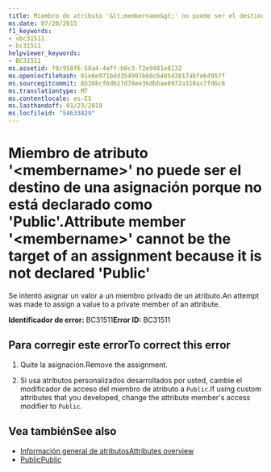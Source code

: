 ```yaml
---
title: Miembro de atributo '&lt;membername&gt;' no puede ser el destino de una asignación porque no está declarado como 'Public'.
ms.date: 07/20/2015
f1_keywords:
- vbc31511
- bc31511
helpviewer_keywords:
- BC31511
ms.assetid: f8c958f6-58a4-4aff-b8c3-f2e9481e8132
ms.openlocfilehash: 01e6e971bdd354997b60c648543817abfe64957f
ms.sourcegitcommit: 6b308cf6d627d78ee36dbbae8972a310ac7fd6c8
ms.translationtype: MT
ms.contentlocale: es-ES
ms.lasthandoff: 01/23/2019
ms.locfileid: "54633829"
---
```

# <a name="attribute-member-ltmembernamegt-cannot-be-the-target-of-an-assignment-because-it-is-not-declared-public"></a><span data-ttu-id="d1a61-102">Miembro de atributo '&lt;membername&gt;' no puede ser el destino de una asignación porque no está declarado como 'Public'.</span><span class="sxs-lookup"><span data-stu-id="d1a61-102">Attribute member '&lt;membername&gt;' cannot be the target of an assignment because it is not declared 'Public'</span></span>
<span data-ttu-id="d1a61-103">Se intentó asignar un valor a un miembro privado de un atributo.</span><span class="sxs-lookup"><span data-stu-id="d1a61-103">An attempt was made to assign a value to a private member of an attribute.</span></span>  
  
 <span data-ttu-id="d1a61-104">**Identificador de error:** BC31511</span><span class="sxs-lookup"><span data-stu-id="d1a61-104">**Error ID:** BC31511</span></span>  
  
## <a name="to-correct-this-error"></a><span data-ttu-id="d1a61-105">Para corregir este error</span><span class="sxs-lookup"><span data-stu-id="d1a61-105">To correct this error</span></span>  
  
1.  <span data-ttu-id="d1a61-106">Quite la asignación.</span><span class="sxs-lookup"><span data-stu-id="d1a61-106">Remove the assignment.</span></span>  
  
2.  <span data-ttu-id="d1a61-107">Si usa atributos personalizados desarrollados por usted, cambie el modificador de acceso del miembro de atributo a `Public`.</span><span class="sxs-lookup"><span data-stu-id="d1a61-107">If using custom attributes that you developed, change the attribute member's access modifier to `Public`.</span></span>  
  
## <a name="see-also"></a><span data-ttu-id="d1a61-108">Vea también</span><span class="sxs-lookup"><span data-stu-id="d1a61-108">See also</span></span>
- [<span data-ttu-id="d1a61-109">Información general de atributos</span><span class="sxs-lookup"><span data-stu-id="d1a61-109">Attributes overview</span></span>](~/docs/visual-basic/programming-guide/concepts/attributes/index.md)
- [<span data-ttu-id="d1a61-110">Public</span><span class="sxs-lookup"><span data-stu-id="d1a61-110">Public</span></span>](../../visual-basic/language-reference/modifiers/public.md)
